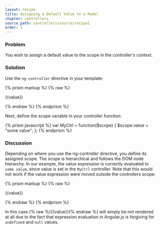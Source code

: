 ```yaml
---
layout: recipe
title: Assigning a Default Value to a Model
chapter: controllers
source_path: controllers/source/recipe1
order: 1
---
```


### Problem
You wish to assign a default value to the scope in the controller's context.

### Solution

Use the `ng-controller` directive in your template:

{% prism markup %}
{% raw %}
<div ng-controller="MyCtrl">
  <p>{{value}}</p>
</div>
{% endraw %}
{% endprism %}

Next, define the scope variable in your controller function:

{% prism javascript %}
var MyCtrl = function($scope) {
  $scope.value = "some value";
};
{% endprism %}

### Discussion
Depending on where you use the ng-controller directive, you define its assigned scope. The scope is hierarchical and follows the DOM node hierarchy. In our example, the value expression is correctly evaluated to `some value`, since value is set in the `MyCtrl` controller. Note that this would not work if the value expression were moved outside the controllers scope:

{% prism markup %}
{% raw %}
<p>{{value}}</p>

<div ng-controller="MyCtrl">
</div>
{% endraw %}
{% endprism %}

In this case {% raw %}{{value}}{% endraw %} will simply be not rendered at all due to the fact that expression evaluation in Angular.js is forgiving for `undefined` and `null` values.